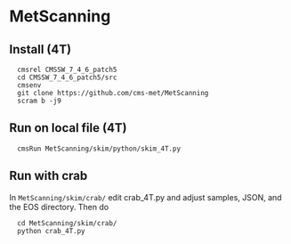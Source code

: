 # MetScanning
## Install (4T)
```
  cmsrel CMSSW_7_4_6_patch5
  cd CMSSW_7_4_6_patch5/src
  cmsenv
  git clone https://github.com/cms-met/MetScanning
  scram b -j9
  ```
## Run on local file (4T)
```
  cmsRun MetScanning/skim/python/skim_4T.py
```
## Run with crab
In ``MetScanning/skim/crab/`` edit crab_4T.py and adjust samples, JSON, and the EOS directory. 
Then do
```
  cd MetScanning/skim/crab/
  python crab_4T.py
```
